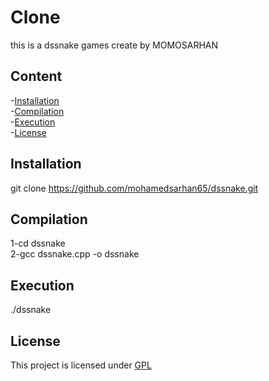 # Clone
this is a dssnake games create by MOMOSARHAN  


## Content
-[Installation](#installation)  
-[Compilation](#compilation)  
-[Execution](#execution)  
-[License](#license)  

## Installation
git clone https://github.com/mohamedsarhan65/dssnake.git


## Compilation
1-cd dssnake  
2-gcc dssnake.cpp -o dssnake

## Execution
./dssnake

## License
This project is licensed under [GPL](GPL)
